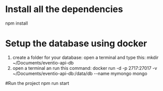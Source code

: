 # Install all the dependencies

npm install

# Setup the database using docker

1. create a folder for your database: open a terminal and type this: mkdir ~/Documents/eventio-api-db
2. open a terminal an run this command: docker run -d -p 2717:27017 -v ~/Documents/eventio-api-db:/data/db --name mymongo mongo

#Run the project
npm run start
